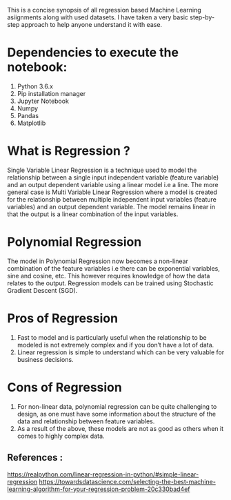 This is a concise synopsis of all regression based Machine Learning asiignments along with used datasets. I have taken a very basic step-by-step approach to help anyone understand it with ease. 

# Dependencies to execute the notebook:
1) Python 3.6.x
2) Pip installation manager
3) Jupyter Notebook
4) Numpy
5) Pandas
6) Matplotlib

# What is Regression ?

Single Variable Linear Regression is a technique used to model the relationship between a single input independent variable (feature variable) and an output dependent variable using a linear model i.e a line. The more general case is Multi Variable Linear Regression where a model is created for the relationship between multiple independent input variables (feature variables) and an output dependent variable. The model remains linear in that the output is a linear combination of the input variables.

# Polynomial Regression

The model in Polynomial Regression now becomes a non-linear combination of the feature variables i.e there can be exponential variables, sine and cosine, etc. This however requires knowledge of how the data relates to the output. Regression models can be trained using Stochastic Gradient Descent (SGD).

# Pros of Regression 

1) Fast to model and is particularly useful when the relationship to be modeled is not extremely complex and if you don’t have a lot of data.
2) Linear regression is simple to understand which can be very valuable for business decisions.

# Cons of Regression 

1) For non-linear data, polynomial regression can be quite challenging to design, as one must have some information about the structure of the data and relationship between feature variables.
2) As a result of the above, these models are not as good as others when it comes to highly complex data.


## References :
https://realpython.com/linear-regression-in-python/#simple-linear-regression
https://towardsdatascience.com/selecting-the-best-machine-learning-algorithm-for-your-regression-problem-20c330bad4ef
